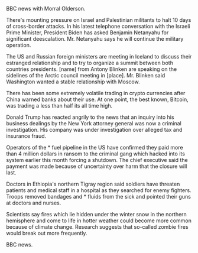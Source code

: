BBC news with Morral Olderson.

There's mounting pressure on Israel and Palestinian militants to halt 10 days of cross-border attacks. In his latest telephone conversation with the Israeli Prime Minister, President Biden has asked Benjamin Netanyahu for significant deescalation. Mr. Netanyahu says he will continue the military operation.

The US and Russian foreign ministers are meeting in Iceland to discuss their estranged relationship and to try to organize a summit between both countries presidents. [name] from Antony Blinken are speaking on the sidelines of the Arctic council meeting in [place]. Mr. Blinken said Washington wanted a stable relationship with Moscow.

There has been some extremely volatile trading in crypto currencies after China warned banks about their use. At one point, the best known, Bitcoin, was trading a less than half its all time high.

Donald Trump has reacted angrily to the news that an inquiry into his business dealings by the New York attorney general was now a criminal investigation. His company was under investigation over alleged tax and insurance fraud.

Operators of the * fuel pipeline in the US have confirmed they paid more than 4 million dollars in ransom to the criminal gang which hacked into its system earlier this month forcing a shutdown. The chief executive said the payment was made because of uncertainty over harm that the closure will last.

Doctors in Ethiopia's northern Tigray region said soldiers have threaten patients and medical staff in a hospital as they searched for enemy fighters. Troops removed bandages and * fluids from the sick and pointed their guns at doctors and nurses.

Scientists say fires which lie hidden under the winter snow in the northern hemisphere and come to life in hotter weather could become more common because of climate change. Research suggests that so-called zombie fires would break out more frequently.

BBC news.
